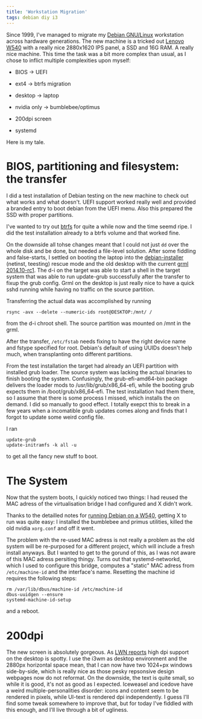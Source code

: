 ```yaml
---
title: 'Workstation Migration'
tags: debian diy i3
---
```


Since 1999, I've managed to migrate my [Debian
GNU/Linux](http://www.debian.org) workstation across hardware generations.  The
new machine is a tricked out [Lenovo
W540](http://shop.lenovo.com/at/de/laptops/thinkpad/w-series/w540/) with a
really nice 2880x1620 IPS panel, a SSD and 16G RAM. A really nice machine.
This time the task was a bit more complex than usual, as I chose to inflict
multiple complexities upon myself:

  * BIOS -> UEFI
  * ext4 -> btrfs migration

  * desktop -> laptop
  * nvidia only -> bumblebee/optimus
  * 200dpi screen

  * systemd

Here is my tale.

# BIOS, partitioning and filesystem: the transfer

I did a test installation of Debian testing on the new machine to check out
what works and what doesn't. UEFI support worked really well and provided a
branded entry to boot debian from the UEFI menu. Also this prepared the SSD
with proper partitions.

I've wanted to try out
[btrfs](https://btrfs.wiki.kernel.org/index.php/Main_Page) for quite a while
now and the time seemd ripe. I did the test installation already to a btrfs
volume and that worked fine.

On the downside all tohse changes meant that I could not just `dd` over the
whole disk and be done, but needed a file-level solution. After some fiddling
and false-starts, I settled on booting the laptop into the
[debian-installer](http://cdimage.debian.org/cdimage/weekly-builds/) (netinst,
teesting) rescue mode and the old desktop with the current [grml
2014.10-rc1](http://grml.org/download/prerelease/). The d-i on the target was
able to start a shell in the target system that was able to run update-grub
successfully after the transfer to fixup the grub config. Grml on the desktop
is just really nice to have a quick sshd running while having no traffic on the
source partition.

Transferring the actual data was accomplished by running

    rsync -avx --delete --numeric-ids root@DESKTOP:/mnt/ /

from the d-i chroot shell. The source partition was mounted on /mnt in the
grml.

After the transfer, `/etc/fstab` needs fixing to have the right device name and
fstype specified for root. Debian's default of using UUIDs doesn't help much,
when transplanting onto different partitions.

From the test installation the target had already an UEFI partition with
installed grub loader. The source system was lacking the actual binaries to
finish booting the system. Confusingly, the grub-efi-amd64-bin package delivers
the loader mods to /usr/lib/grub/x86\_64-efi, while the booting grub expects
them in /boot/grub/x86\_64-efi. The test installation had them there, so I
assume that there is some process I missed, which installs the on demand. I did
so manually to good effect. I totally exepct this to break in a few years when
a incomatible grub updates comes along and finds that I forgot to update some
weird config file.

I ran

    update-grub
    update-initramfs -k all -u

to get all the fancy new stuff to boot.

# The System

Now that the system boots, I quickly noticed two things: I had reused the MAC
adress of the virtualisation bridge I had configured and X didn't work.

Thanks to the detailled notes for [running Debian on a
W540](https://gist.github.com/fbrozovic/9102118), getting X to run was quite
easy: I installed the bumblebee and primus utilities, killed the old nvidia
`xorg.conf` and off it went.

The problem with the re-used MAC adress is not really a problem as the old
system will be re-purposed for a different project, which will include a fresh
install anyways. But I wanted to get to the gorund of this, as I was not aware
of this MAC adress persiting thingy. Turns out that systemd-networkd, which I
used to configure this bridge, computes a "static" MAC adress from
`/etc/machine-id` and the interface's name. Resetting the machine id requires
the following steps:

    rm /var/lib/dbus/machine-id /etc/machine-id
    dbus-uuidgen --ensure
    systemd-machine-id-setup

and a reboot.

#  200dpi

The new screen is absolutely gorgeous. As [LWN
reports](http://lwn.net/Articles/619784/) high dpi support on the desktop is
spotty. I use the i3wm as desktop environment and the 2880px horizontal space
mean, that I can now have two 1024+px windows side-by-side, which is really
nice as those pesky repsonsive design webpages now do not reformat. On the
downside, the text is quite small, so while it is good, it's not as good as I
expected. Iceweasel and icedove have a weird multiple-personalities disorder:
icons and content seem to be rendered in pixels, while UI-text is rendered dpi
independently. I guess I'll find some tweak somewhere to improve that, but for
today I've fiddled with this enough, and I'll live through a bit of ugliness.
